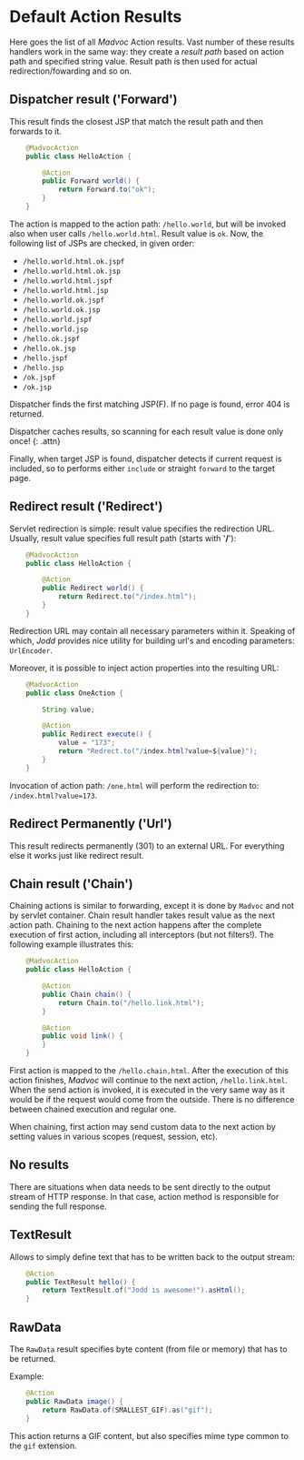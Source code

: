 # Default Action Results

Here goes the list of all *Madvoc* Action results. Vast number of these results handlers work in the same way: they create a _result path_ based on action path and specified string value. Result path is then used for actual redirection/fowarding and so on.


## Dispatcher result ('Forward')

This result finds the closest JSP that match the result path and then forwards to it.

~~~~~ java
    @MadvocAction
    public class HelloAction {

    	@Action
    	public Forward world() {
    		return Forward.to("ok");
    	}
    }
~~~~~

The action is mapped to the action path: `/hello.world`, but will be invoked also when user calls `/hello.world.html`. Result value is `ok`. Now, the following list of JSPs are checked, in given order:

* `/hello.world.html.ok.jspf`
* `/hello.world.html.ok.jsp`
* `/hello.world.html.jspf`
* `/hello.world.html.jsp`
* `/hello.world.ok.jspf`
* `/hello.world.ok.jsp`
* `/hello.world.jspf`
* `/hello.world.jsp`
* `/hello.ok.jspf`
* `/hello.ok.jsp`
* `/hello.jspf`
* `/hello.jsp`
* `/ok.jspf`
* `/ok.jsp`

Dispatcher finds the first matching JSP(F). If no page is found, error 404 is returned.

Dispatcher caches results, so scanning for each result value is done only once!
{: .attn}

Finally, when target JSP is found, dispatcher detects if current request is included, so to performs either `include` or straight `forward` to the target page.

## Redirect result ('Redirect')

Servlet redirection is simple: result value specifies the redirection
URL. Usually, result value specifies full result path (starts with
'**/**'):

~~~~~ java
    @MadvocAction
    public class HelloAction {

    	@Action
    	public Redirect world() {
    		return Redirect.to("/index.html");
    	}
    }
~~~~~

Redirection URL may contain all necessary parameters within it. Speaking of which, *Jodd* provides nice utility for building url's and encoding parameters: `UrlEncoder`.

Moreover, it is possible to inject action properties into the resulting URL:

~~~~~ java
    @MadvocAction
    public class OneAction {

    	String value;

    	@Action
    	public Redirect execute() {
    		value = "173";
    		return "Redrect.to("/index.html?value=${value}");
    	}
    }
~~~~~

Invocation of action path: `/one.html` will perform the redirection to: `/index.html?value=173`.


## Redirect Permanently ('Url')

This result redirects permanently (301) to an external URL. For everything else
it works just like redirect result.


## Chain result ('Chain')

Chaining actions is similar to forwarding, except it is done by `Madvoc`
and not by servlet container. Chain result handler takes result
value as the next action path. Chaining to the next action happens after
the complete execution of first action, including all interceptors
(but not filters!). The following example illustrates this:

~~~~~ java
    @MadvocAction
    public class HelloAction {

    	@Action
    	public Chain chain() {
    		return Chain.to("/hello.link.html");
    	}

    	@Action
    	public void link() {
    	}
    }
~~~~~

First action is mapped to the `/hello.chain.html`. After the execution
of this action finishes, *Madvoc* will continue to the next action,
`/hello.link.html`. When the send action is invoked, it is executed in
the very same way as it would be if the request would come from the
outside. There is no difference between chained execution and regular
one.

When chaining, first action may send custom data to the next action by
setting values in various scopes (request, session, etc).

## No results

There are situations when data needs to be sent directly to the output
stream of HTTP response. In that case, action method is responsible for
sending the full response.

## TextResult

Allows to simply define text that has to be written back to the output stream:

~~~~~ java
    @Action
    public TextResult hello() {
        return TextResult.of("Jodd is awesome!").asHtml();
    }
~~~~~

## RawData

The `RawData` result specifies byte content (from file or memory) that has to be returned.

Example:

~~~~~ java
    @Action
    public RawData image() {
        return RawData.of(SMALLEST_GIF).as("gif");
    }
~~~~~

This action returns a GIF content, but also specifies mime type common to the `gif` extension.